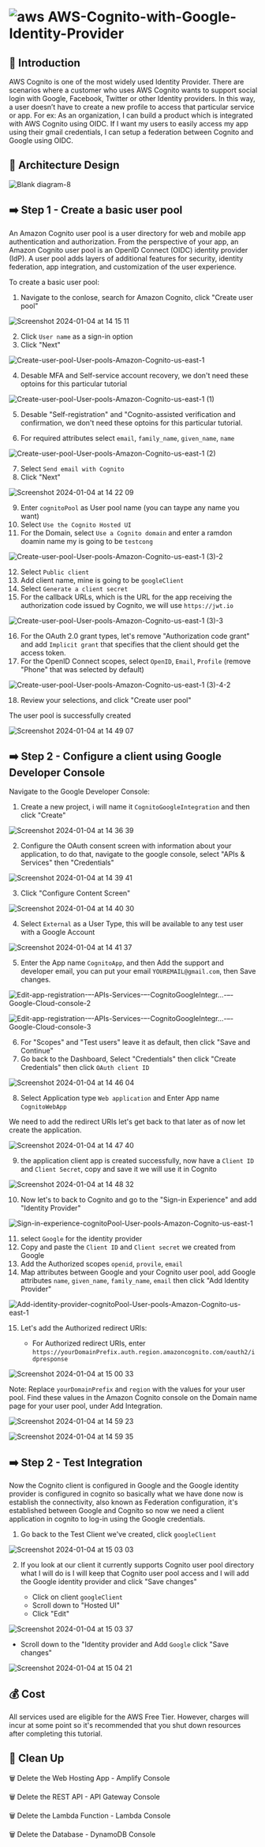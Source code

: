 # ![aws](https://github.com/julien-muke/Search-Engine-Website-using-AWS/assets/110755734/01cd6124-8014-4baa-a5fe-bd227844d263)     AWS-Cognito-with-Google-Identity-Provider


## 📄 Introduction

AWS Cognito is one of the most widely used Identity Provider. There are scenarios where a customer who uses AWS Cognito wants to support social login with Google, Facebook, Twitter or other Identity providers. In this way, a user doesn’t have to create a new profile to access that particular service or app. For ex: As an organization, I can build a product which is integrated with AWS Cognito using OIDC. If I want my users to easily access my app using their gmail credentials, I can setup a federation between Cognito and Google using OIDC.


## 📐 Architecture Design



![Blank diagram-8](https://github.com/julien-muke/AWS-Cognito-with-Google-Identity-Provider/assets/110755734/6a4b5986-58e6-4b7b-96b6-29b326d7b9c6)




## ➡️ Step 1 - Create a basic user pool


An Amazon Cognito user pool is a user directory for web and mobile app authentication and authorization. From the perspective of your app, an Amazon Cognito user pool is an OpenID Connect (OIDC) identity provider (IdP). A user pool adds layers of additional features for security, identity federation, app integration, and customization of the user experience.

To create a basic user pool:

1. Navigate to the conlose, search for Amazon Cognito, click "Create user pool"



![Screenshot 2024-01-04 at 14 15 11](https://github.com/julien-muke/AWS-Cognito-with-Google-Identity-Provider/assets/110755734/d661e9b1-1374-4c8c-8f97-575cfc487480)



2. Click `User name` as a sign-in option
3. Click "Next"



![Create-user-pool-User-pools-Amazon-Cognito-us-east-1](https://github.com/julien-muke/AWS-Cognito-with-Google-Identity-Provider/assets/110755734/5fe286c9-27d9-4304-a2b7-2d96c1e7e610)



4. Desable MFA and Self-service account recovery, we don't need these optoins for this particular tutorial


![Create-user-pool-User-pools-Amazon-Cognito-us-east-1 (1)](https://github.com/julien-muke/AWS-Cognito-with-Google-Identity-Provider/assets/110755734/c0d925b4-04a3-4ab7-8e4f-91ce63c32b7d)



5. Desable "Self-registration" and "Cognito-assisted verification and confirmation, we don't need these optoins for this particular tutorial.

6. For required attributes select `email`, `family_name`, `given_name`, `name`



![Create-user-pool-User-pools-Amazon-Cognito-us-east-1 (2)](https://github.com/julien-muke/AWS-Cognito-with-Google-Identity-Provider/assets/110755734/07ffc7bc-1de2-4d51-90ce-751d55787e74)



7. Select `Send email with Cognito`
8. Click "Next"


![Screenshot 2024-01-04 at 14 22 09](https://github.com/julien-muke/AWS-Cognito-with-Google-Identity-Provider/assets/110755734/3e86c3e4-3d00-4abf-ba65-5464ef1ca9da)



9. Enter `cognitoPool` as User pool name (you can taype any name you want)
10. Select `Use the Cognito Hosted UI`
11. For the Domain, select `Use a Cognito domain` and enter a ramdon doamin name my is going to be `testcong`



![Create-user-pool-User-pools-Amazon-Cognito-us-east-1 (3)-2](https://github.com/julien-muke/AWS-Cognito-with-Google-Identity-Provider/assets/110755734/e0754971-bef6-4d7b-8b15-97eee694acd8)


12. Select `Public client`
13. Add client name, mine is going to be `googleClient`
14. Select `Generate a client secret`
15. For the callback URLs, which is the URL for the app receiving the authorization code issued by Cognito, we will use `https://jwt.io`



![Create-user-pool-User-pools-Amazon-Cognito-us-east-1 (3)-3](https://github.com/julien-muke/AWS-Cognito-with-Google-Identity-Provider/assets/110755734/8dc8d9f7-5724-40ba-af19-936bf8964c53)



16. For the OAuth 2.0 grant types, let's remove "Authorization code grant" and add `Implicit grant` that specifies that the client should get the access token.
17. For the OpenID Connect scopes, select `OpenID`, `Email`, `Profile` (remove "Phone" that was selected by default)


![Create-user-pool-User-pools-Amazon-Cognito-us-east-1 (3)-4-2](https://github.com/julien-muke/AWS-Cognito-with-Google-Identity-Provider/assets/110755734/8fa0e85f-5718-4b27-bacd-7b3d82fa8440)



18. Review your selections, and click "Create user pool"


The user pool is successfully created


![Screenshot 2024-01-04 at 14 49 07](https://github.com/julien-muke/AWS-Cognito-with-Google-Identity-Provider/assets/110755734/f063e12e-ef04-4069-888f-1adfa6381757)



## ➡️ Step 2 - Configure a client using Google Developer Console


Navigate to the Google Developer Console:

1. Create a new project, i will name it `CognitoGoogleIntegration` and then click "Create"


![Screenshot 2024-01-04 at 14 36 39](https://github.com/julien-muke/AWS-Cognito-with-Google-Identity-Provider/assets/110755734/a44d9673-c676-4c08-b896-bd54ce23abc8)



2. Configure the OAuth consent screen with information about your application, to do that, navigate to the google console, select "APIs & Services" then "Credentials"


![Screenshot 2024-01-04 at 14 39 41](https://github.com/julien-muke/AWS-Cognito-with-Google-Identity-Provider/assets/110755734/01ea692c-a4b4-4e01-865c-3f33418cce80)



3. Click "Configure Content Screen" 


![Screenshot 2024-01-04 at 14 40 30](https://github.com/julien-muke/AWS-Cognito-with-Google-Identity-Provider/assets/110755734/2c9d5834-c0db-41a8-bf98-f671ed9d7028)



4. Select `External` as a User Type, this will be available to any test user with a Google Account


![Screenshot 2024-01-04 at 14 41 37](https://github.com/julien-muke/AWS-Cognito-with-Google-Identity-Provider/assets/110755734/6870e3c1-5a0c-4e30-8e1d-b7156ac72e8e)



5. Enter the App name `CognitoApp`, and then Add the support and developer email, you can put your email `YOUREMAIL@gmail.com`, then Save changes.


![Edit-app-registration-–-APIs-Services-–-CognitoGoogleIntegr…-–-Google-Cloud-console-2](https://github.com/julien-muke/AWS-Cognito-with-Google-Identity-Provider/assets/110755734/c267d430-d9fa-4fd7-866d-372c824f13d8)



![Edit-app-registration-–-APIs-Services-–-CognitoGoogleIntegr…-–-Google-Cloud-console-3](https://github.com/julien-muke/AWS-Cognito-with-Google-Identity-Provider/assets/110755734/3bb059ca-a4a9-4b04-8fbf-1b9967598c86)


6. For "Scopes" and "Test users" leave it as default, then click "Save and Continue"
7. Go back to the Dashboard, Select "Credentials" then click "Create Credentials" then click `OAuth client ID`


![Screenshot 2024-01-04 at 14 46 04](https://github.com/julien-muke/AWS-Cognito-with-Google-Identity-Provider/assets/110755734/23a5f7aa-d3eb-4540-87cc-b48c1c1418a1)



8. Select Application type `Web application` and Enter App name `CognitoWebApp`

We need to add the redirect URIs let's get back to that later as of now let create the application.


![Screenshot 2024-01-04 at 14 47 40](https://github.com/julien-muke/AWS-Cognito-with-Google-Identity-Provider/assets/110755734/c97cd9ca-18db-4179-80d3-6106fb0bbf95)



9. the application client app is created successfully, now have a `Client ID` and `Client Secret`, copy and save it we will use it in Cognito



![Screenshot 2024-01-04 at 14 48 32](https://github.com/julien-muke/AWS-Cognito-with-Google-Identity-Provider/assets/110755734/4c374888-25ed-454c-8e35-ec8d40da3835)




10. Now let's to back to Cognito and go to the "Sign-in Experience" and add "Identity Provider" 


![Sign-in-experience-cognitoPool-User-pools-Amazon-Cognito-us-east-1](https://github.com/julien-muke/AWS-Cognito-with-Google-Identity-Provider/assets/110755734/ecc3470d-3a80-4433-870b-fe528756987c)



11. select `Google` for the identity provider
12. Copy and paste the `Client ID` and `Client secret` we created from Google
13. Add the Authorized scopes `openid`, `provile`, `email`
14. Map attributes between Google and your Cognito user pool, add Google attributes `name`, `given_name`, `family_name`, `email` then click "Add Identity Provider"



![Add-identity-provider-cognitoPool-User-pools-Amazon-Cognito-us-east-1](https://github.com/julien-muke/AWS-Cognito-with-Google-Identity-Provider/assets/110755734/cd55a09a-46e4-4209-9419-fc3840822f6a)



15. Let's add the Authorized redirect URIs:

    * For Authorized redirect URIs, enter `https://yourDomainPrefix.auth.region.amazoncognito.com/oauth2/idpresponse`


![Screenshot 2024-01-04 at 15 00 33](https://github.com/julien-muke/AWS-Cognito-with-Google-Identity-Provider/assets/110755734/816a2c1e-6f89-44b9-b371-3ddfebec5ba9)


Note: Replace `yourDomainPrefix` and `region` with the values for your user pool. Find these values in the Amazon Cognito console on the Domain name page for your user pool, under Add Integration.


![Screenshot 2024-01-04 at 14 59 23](https://github.com/julien-muke/AWS-Cognito-with-Google-Identity-Provider/assets/110755734/08b9fc23-6302-4808-b4f8-0d6b7229aecd)



![Screenshot 2024-01-04 at 14 59 35](https://github.com/julien-muke/AWS-Cognito-with-Google-Identity-Provider/assets/110755734/272b6b22-dda6-40d0-9e0f-f5832f67cae2)




## ➡️ Step 2 - Test Integration


Now the Cognito client is configured in Google and the Google identity provider is configured in cognito so basically what we have done now is establish the connectivity, also known as Federation configuration, it's established between Google and Cognito so now we need a client application in cognito to log-in using the Google credentials.


1. Go back to the Test Client we've created, click `googleClient`


![Screenshot 2024-01-04 at 15 03 03](https://github.com/julien-muke/AWS-Cognito-with-Google-Identity-Provider/assets/110755734/ede73e2c-eccb-4842-a1f6-7d37aaf8d1b6)


2. If you look at our client it currently supports Cognito user pool directory what I will do is I will keep that Cognito user pool access and I will add the Google identity provider and click "Save changes"

   * Click on client `googleClient`
   * Scroll down to "Hosted UI"
   * Click "Edit"

![Screenshot 2024-01-04 at 15 03 37](https://github.com/julien-muke/AWS-Cognito-with-Google-Identity-Provider/assets/110755734/3f3ccb32-6214-4e23-9573-c284d89db1a8)


   * Scroll down to the "Identity provider and Add `Google` click "Save changes"


![Screenshot 2024-01-04 at 15 04 21](https://github.com/julien-muke/AWS-Cognito-with-Google-Identity-Provider/assets/110755734/84895060-61da-471a-b132-8c3c1ee9279c)







































## 💰 Cost

All services used are eligible for the AWS Free Tier. However, charges will incur at some point so it's recommended that you shut down resources after completing this tutorial.

## 🧹 Clean Up

🗑️  Delete the Web Hosting App - Amplify Console

🗑️  Delete the REST API - API Gateway Console

🗑️  Delete the Lambda Function - Lambda Console

🗑️  Delete the Database - DynamoDB Console
